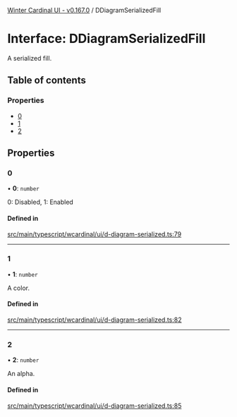 [Winter Cardinal UI - v0.167.0](../index.md) / DDiagramSerializedFill

# Interface: DDiagramSerializedFill

A serialized fill.

## Table of contents

### Properties

- [0](DDiagramSerializedFill.md#0)
- [1](DDiagramSerializedFill.md#1)
- [2](DDiagramSerializedFill.md#2)

## Properties

### 0

• **0**: `number`

0: Disabled, 1: Enabled

#### Defined in

[src/main/typescript/wcardinal/ui/d-diagram-serialized.ts:79](https://github.com/winter-cardinal/winter-cardinal-ui/blob/v0.167.0/src/main/typescript/wcardinal/ui/d-diagram-serialized.ts#L79)

___

### 1

• **1**: `number`

A color.

#### Defined in

[src/main/typescript/wcardinal/ui/d-diagram-serialized.ts:82](https://github.com/winter-cardinal/winter-cardinal-ui/blob/v0.167.0/src/main/typescript/wcardinal/ui/d-diagram-serialized.ts#L82)

___

### 2

• **2**: `number`

An alpha.

#### Defined in

[src/main/typescript/wcardinal/ui/d-diagram-serialized.ts:85](https://github.com/winter-cardinal/winter-cardinal-ui/blob/v0.167.0/src/main/typescript/wcardinal/ui/d-diagram-serialized.ts#L85)
